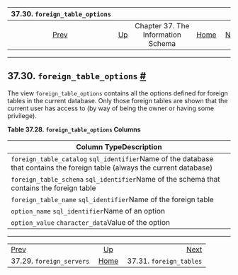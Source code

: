 <!--?xml version="1.0" encoding="UTF-8" standalone="no"?-->

|                   37.30. `foreign_table_options`                  |                                                                    |                                    |                                                       |                                                                 |
| :---------------------------------------------------------------: | :----------------------------------------------------------------- | :--------------------------------: | ----------------------------------------------------: | --------------------------------------------------------------: |
| [Prev](infoschema-foreign-servers.html "37.29. foreign_servers")  | [Up](information-schema.html "Chapter 37. The Information Schema") | Chapter 37. The Information Schema | [Home](index.html "PostgreSQL 17devel Documentation") |  [Next](infoschema-foreign-tables.html "37.31. foreign_tables") |

***

## 37.30. `foreign_table_options` [#](#INFOSCHEMA-FOREIGN-TABLE-OPTIONS)

The view `foreign_table_options` contains all the options defined for foreign tables in the current database. Only those foreign tables are shown that the current user has access to (by way of being the owner or having some privilege).

**Table 37.28. `foreign_table_options` Columns**

| Column TypeDescription                                                                                                     |
| -------------------------------------------------------------------------------------------------------------------------- |
| `foreign_table_catalog` `sql_identifier`Name of the database that contains the foreign table (always the current database) |
| `foreign_table_schema` `sql_identifier`Name of the schema that contains the foreign table                                  |
| `foreign_table_name` `sql_identifier`Name of the foreign table                                                             |
| `option_name` `sql_identifier`Name of an option                                                                            |
| `option_value` `character_data`Value of the option                                                                         |

***

|                                                                   |                                                                    |                                                                 |
| :---------------------------------------------------------------- | :----------------------------------------------------------------: | --------------------------------------------------------------: |
| [Prev](infoschema-foreign-servers.html "37.29. foreign_servers")  | [Up](information-schema.html "Chapter 37. The Information Schema") |  [Next](infoschema-foreign-tables.html "37.31. foreign_tables") |
| 37.29. `foreign_servers`                                          |        [Home](index.html "PostgreSQL 17devel Documentation")       |                                         37.31. `foreign_tables` |
